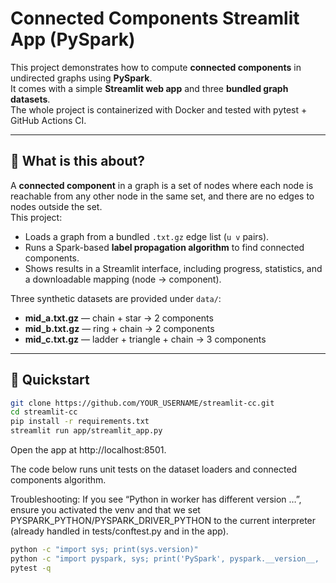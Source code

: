 # Connected Components Streamlit App (PySpark)

This project demonstrates how to compute **connected components** in undirected graphs using **PySpark**.  
It comes with a simple **Streamlit web app** and three **bundled graph datasets**.  
The whole project is containerized with Docker and tested with pytest + GitHub Actions CI.

---

## 📖 What is this about?

A **connected component** in a graph is a set of nodes where each node is reachable from any other node in the same set, and there are no edges to nodes outside the set.  
This project:

- Loads a graph from a bundled `.txt.gz` edge list (`u v` pairs).  
- Runs a Spark-based **label propagation algorithm** to find connected components.  
- Shows results in a Streamlit interface, including progress, statistics, and a downloadable mapping (node → component).  

Three synthetic datasets are provided under `data/`:

- **mid_a.txt.gz** — chain + star → 2 components  
- **mid_b.txt.gz** — ring + chain → 2 components  
- **mid_c.txt.gz** — ladder + triangle + chain → 3 components  

---

## 🚀 Quickstart

```bash
git clone https://github.com/YOUR_USERNAME/streamlit-cc.git
cd streamlit-cc
pip install -r requirements.txt
streamlit run app/streamlit_app.py
```
Open the app at http://localhost:8501.

The code below runs unit tests on the dataset loaders and connected components algorithm.

Troubleshooting: If you see “Python in worker has different version …”, ensure you activated the venv and that we set PYSPARK_PYTHON/PYSPARK_DRIVER_PYTHON to the current interpreter (already handled in tests/conftest.py and in the app).


```bash
python -c "import sys; print(sys.version)"
python -c "import pyspark, sys; print('PySpark', pyspark.__version__, 'Python', sys.executable)"
pytest -q
```
